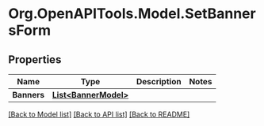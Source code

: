 # Org.OpenAPITools.Model.SetBannersForm

## Properties

Name | Type | Description | Notes
------------ | ------------- | ------------- | -------------
**Banners** | [**List&lt;BannerModel&gt;**](BannerModel.md) |  | 

[[Back to Model list]](../../README.md#documentation-for-models) [[Back to API list]](../../README.md#documentation-for-api-endpoints) [[Back to README]](../../README.md)

